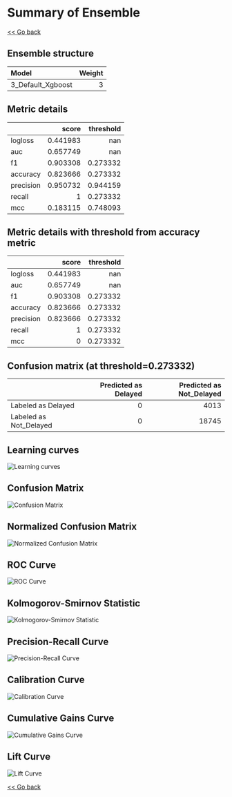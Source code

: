# Summary of Ensemble

[<< Go back](../README.md)


## Ensemble structure
| Model             |   Weight |
|:------------------|---------:|
| 3_Default_Xgboost |        3 |

## Metric details
|           |    score |   threshold |
|:----------|---------:|------------:|
| logloss   | 0.441983 |  nan        |
| auc       | 0.657749 |  nan        |
| f1        | 0.903308 |    0.273332 |
| accuracy  | 0.823666 |    0.273332 |
| precision | 0.950732 |    0.944159 |
| recall    | 1        |    0.273332 |
| mcc       | 0.183115 |    0.748093 |


## Metric details with threshold from accuracy metric
|           |    score |   threshold |
|:----------|---------:|------------:|
| logloss   | 0.441983 |  nan        |
| auc       | 0.657749 |  nan        |
| f1        | 0.903308 |    0.273332 |
| accuracy  | 0.823666 |    0.273332 |
| precision | 0.823666 |    0.273332 |
| recall    | 1        |    0.273332 |
| mcc       | 0        |    0.273332 |


## Confusion matrix (at threshold=0.273332)
|                        |   Predicted as Delayed |   Predicted as Not_Delayed |
|:-----------------------|-----------------------:|---------------------------:|
| Labeled as Delayed     |                      0 |                       4013 |
| Labeled as Not_Delayed |                      0 |                      18745 |

## Learning curves
![Learning curves](learning_curves.png)
## Confusion Matrix

![Confusion Matrix](confusion_matrix.png)


## Normalized Confusion Matrix

![Normalized Confusion Matrix](confusion_matrix_normalized.png)


## ROC Curve

![ROC Curve](roc_curve.png)


## Kolmogorov-Smirnov Statistic

![Kolmogorov-Smirnov Statistic](ks_statistic.png)


## Precision-Recall Curve

![Precision-Recall Curve](precision_recall_curve.png)


## Calibration Curve

![Calibration Curve](calibration_curve_curve.png)


## Cumulative Gains Curve

![Cumulative Gains Curve](cumulative_gains_curve.png)


## Lift Curve

![Lift Curve](lift_curve.png)



[<< Go back](../README.md)
